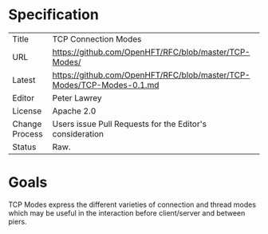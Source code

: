 # Specification

|         |                                                                                         |
|:------- | --------------------------------------------------------------------------------------- |
| Title   | TCP Connection Modes                                                                |
| URL     | https://github.com/OpenHFT/RFC/blob/master/TCP-Modes/                          |
| Latest  | https://github.com/OpenHFT/RFC/blob/master/TCP-Modes/TCP-Modes-0.1.md |
| Editor  | Peter Lawrey                                                                            |
| License | Apache 2.0                                                                              |
| Change Process | Users issue Pull Requests for the Editor's consideration                         |
| Status  | Raw.                                                                                    |

# Goals
TCP Modes express the different varieties of connection and thread modes which may be useful in the interaction before client/server and between piers.
